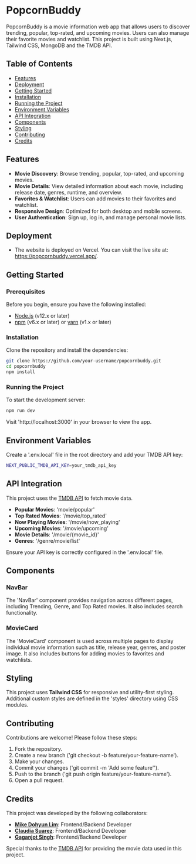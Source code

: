 
# PopcornBuddy

PopcornBuddy is a movie information web app that allows users to discover trending, popular, top-rated, and upcoming movies. Users can also manage their favorite movies and watchlist. This project is built using Next.js, Tailwind CSS, MongoDB and the TMDB API.

## Table of Contents

- [Features](#features)
- [Deployment](#deployment)
- [Getting Started](#getting-started)
- [Installation](#installation)
- [Running the Project](#running-the-project)
- [Environment Variables](#environment-variables)
- [API Integration](#api-integration)
- [Components](#components)
- [Styling](#styling)
- [Contributing](#contributing)
- [Credits](#credits)

## Features

- **Movie Discovery**: Browse trending, popular, top-rated, and upcoming movies.
- **Movie Details**: View detailed information about each movie, including release date, genres, runtime, and overview.
- **Favorites & Watchlist**: Users can add movies to their favorites and watchlist.
- **Responsive Design**: Optimized for both desktop and mobile screens.
- **User Authentication**: Sign up, log in, and manage personal movie lists.

## Deployment
- The website is deployed on Vercel. You can visit the live site at: https://popcornbuddy.vercel.app/.

## Getting Started

### Prerequisites

Before you begin, ensure you have the following installed:

- [Node.js](https://nodejs.org/) (v12.x or later)
- [npm](https://www.npmjs.com/) (v6.x or later) or [yarn](https://yarnpkg.com/) (v1.x or later)

### Installation

Clone the repository and install the dependencies:

```bash
git clone https://github.com/your-username/popcornbuddy.git
cd popcornbuddy
npm install
```

### Running the Project

To start the development server:

```bash
npm run dev
```

Visit 'http://localhost:3000' in your browser to view the app.

## Environment Variables

Create a '.env.local' file in the root directory and add your TMDB API key:

```bash
NEXT_PUBLIC_TMDB_API_KEY=your_tmdb_api_key
```

## API Integration

This project uses the [TMDB API](https://www.themoviedb.org/documentation/api) to fetch movie data. 

- **Popular Movies**: 'movie/popular'
- **Top Rated Movies**: '/movie/top_rated'
- **Now Playing Movies**: '/movie/now_playing'
- **Upcoming Movies**: '/movie/upcoming'
- **Movie Details**: '/movie/{movie_id}'
- **Genres**: '/genre/movie/list'

Ensure your API key is correctly configured in the '.env.local' file.

## Components

### NavBar

The 'NavBar' component provides navigation across different pages, including Trending, Genre, and Top Rated movies. It also includes search functionality.

### MovieCard

The 'MovieCard' component is used across multiple pages to display individual movie information such as title, release year, genres, and poster image. It also includes buttons for adding movies to favorites and watchlists.

## Styling

This project uses **Tailwind CSS** for responsive and utility-first styling. Additional custom styles are defined in the 'styles' directory using CSS modules.

## Contributing

Contributions are welcome! Please follow these steps:

1. Fork the repository.
2. Create a new branch ('git checkout -b feature/your-feature-name').
3. Make your changes.
4. Commit your changes ('git commit -m 'Add some feature'').
5. Push to the branch ('git push origin feature/your-feature-name').
6. Open a pull request.

## Credits

This project was developed by the following collaborators:

- **[Mike Dohyun Lim](https://github.com/mikeylim)**: Frontend/Backend Developer
- **[Claudia Suarez](https://github.com/cSuarez13)**: Frontend/Backend Developer
- **[Gaganjot Singh](https://github.com/GJSI)**: Frontend/Backend Developer

Special thanks to the [TMDB API](https://www.themoviedb.org/documentation/api) for providing the movie data used in this project.

